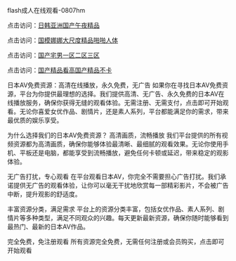 flash成人在线观看-0807hm

点击访问：<a href="https://heiliaowzu4ur.pages.dev">日韩亚洲国产午夜精品</a>

点击访问：<a href="https://heiliaoow5kzm.pages.dev">国模娜娜大尺度精品啪啪人体</a>

点击访问：<a href="https://heiliaoga6s9v.pages.dev">国产宅男一区二区三区</a>

点击访问：<a href="https://heiliaoe8ajia.pages.dev">国产精品看高国产精品不卡</a>

日本AV免费资源：高清在线播放，永久免费，无广告
如果你在寻找日本AV免费资源，平台为你提供最理想的选择。我们提供高清、无广告、永久免费的日本AV在线播放服务，确保你获得无缝的观看体验。无需注册、无需支付，点击即可开始观看。无论你喜爱女优作品、剧情片，还是素人系列，平台都能满足你的需求，带来最优质的娱乐享受。

为什么选择我们的日本AV免费资源？
高清画质，流畅播放
我们平台提供的所有视频资源都为高清画质，确保你能够体验最清晰、最细腻的观看效果。无论你使用手机、平板还是电脑，都能享受到流畅播放，避免任何卡顿或延迟，带来稳定的观影体验。

无广告打扰，专心观看
在平台观看日本AV，你完全不需要担心广告打扰。我们承诺提供无广告的观看体验，让你可以毫无干扰地欣赏每一部精彩影片，不会被广告中断，提升观影的舒适度。

丰富资源分类，满足需求
平台上的资源分类丰富，包括女优作品、素人系列、剧情片等多种类型，满足不同观众的兴趣。每天更新最新资源，确保你随时能够看到最热门、最新的日本AV作品。

完全免费，免注册观看
所有资源完全免费，无需任何注册或会员购买，点击即可开始观看

<span style="display:none;">[Canonical link](）</span>
